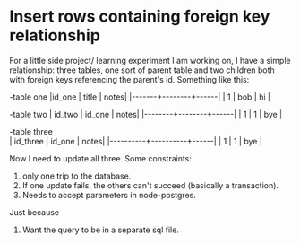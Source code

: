  # Insert rows containing foreign key relationship

For a little side project/ learning experiment I am working on, I have a simple relationship: three tables, one sort of parent table and two children both with foreign keys referencing the parent's id.  Something like this:

-table one
|id_one |  title | notes|
|-------+--------+------|
|  1    |  bob   | hi   |

-table two
| id_two | id_one | notes|
|--------+--------+------|
|    1   |    1   | bye  |

-table three    
| id_three |   id_one | notes|
|----------+----------+------|
|    1     |    1     | bye  |

Now I need to update all three.  Some constraints:
1. only one trip to the database.
2. If one update fails, the others can't succeed (basically a transaction).
3. Needs to accept parameters in node-postgres.

Just because
1. Want the query to be in a separate sql file. 
